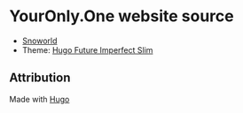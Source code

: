 # YourOnly.One website source

* [Snoworld](https://YourOnly.One/snoworld/)
* Theme: [Hugo Future Imperfect Slim](https://github.com/pacollins/hugo-future-imperfect-slim)

## Attribution
Made with [Hugo](https://gohugo.io)
